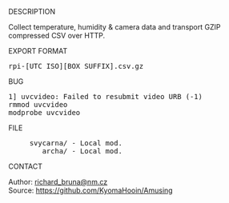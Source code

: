 
DESCRIPTION

Collect temperature, humidity & camera data and transport GZIP compressed CSV over HTTP.

EXPORT FORMAT

<pre>
rpi-[UTC ISO][BOX SUFFIX].csv.gz
</pre>
BUG
<pre>
1] uvcvideo: Failed to resubmit video URB (-1)
rmmod uvcvideo
modprobe uvcvideo
</pre>
FILE
<pre>
     svycarna/ - Local mod.
        archa/ - Local mod.
</pre>

CONTACT

Author: richard_bruna@nm.cz<br>
Source: https://github.com/KyomaHooin/Amusing

